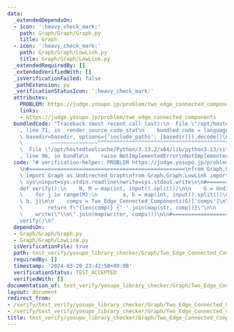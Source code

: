 ```yaml
---
data:
  _extendedDependsOn:
  - icon: ':heavy_check_mark:'
    path: Graph/Graph/Graph.py
    title: Graph
  - icon: ':heavy_check_mark:'
    path: Graph/Graph/LowLink.py
    title: Graph/Graph/LowLink.py
  _extendedRequiredBy: []
  _extendedVerifiedWith: []
  _isVerificationFailed: false
  _pathExtension: py
  _verificationStatusIcon: ':heavy_check_mark:'
  attributes:
    PROBLEM: https://judge.yosupo.jp/problem/two_edge_connected_components
    links:
    - https://judge.yosupo.jp/problem/two_edge_connected_components
  bundledCode: "Traceback (most recent call last):\n  File \"/opt/hostedtoolcache/Python/3.13.2/x64/lib/python3.13/site-packages/onlinejudge_verify/documentation/build.py\"\
    , line 71, in _render_source_code_stat\n    bundled_code = language.bundle(stat.path,\
    \ basedir=basedir, options={'include_paths': [basedir]}).decode()\n          \
    \         ~~~~~~~~~~~~~~~^^^^^^^^^^^^^^^^^^^^^^^^^^^^^^^^^^^^^^^^^^^^^^^^^^^^^^^^^^^^^^^^^^\n\
    \  File \"/opt/hostedtoolcache/Python/3.13.2/x64/lib/python3.13/site-packages/onlinejudge_verify/languages/python.py\"\
    , line 96, in bundle\n    raise NotImplementedError\nNotImplementedError\n"
  code: "# verification-helper: PROBLEM https://judge.yosupo.jp/problem/two_edge_connected_components\n\
    \n#==================================================\nfrom Graph.Graph.Graph\
    \ import Graph as Undirected_Graph\nfrom Graph.Graph.LowLink import *\n\nimport\
    \ sys\ninput=sys.stdin.readline\nwrite=sys.stdout.write\n\n#==================================================\n\
    def verify():\n    N, M = map(int, input().split())\n\n    G = Undirected_Graph(N)\n\
    \    for j in range(M):\n        a, b = map(int, input().split())\n        G.add_edge(a,\
    \ b, j)\n\n    comps = Two_Edge_Connected_Components(G)['comps']\n\n    def writer(comp):\n\
    \        return f\"{len(comp)} {' '.join(map(str, comp))}\"\n\n    print(len(comps))\n\
    \    write(\"\\n\".join(map(writer, comps)))\n\n#==================================================\n\
    verify()\n"
  dependsOn:
  - Graph/Graph/Graph.py
  - Graph/Graph/LowLink.py
  isVerificationFile: true
  path: test_verify/yosupo_library_checker/Graph/Two_Edge_Connected_Components.test.py
  requiredBy: []
  timestamp: '2024-03-20 23:42:58+09:00'
  verificationStatus: TEST_ACCEPTED
  verifiedWith: []
documentation_of: test_verify/yosupo_library_checker/Graph/Two_Edge_Connected_Components.test.py
layout: document
redirect_from:
- /verify/test_verify/yosupo_library_checker/Graph/Two_Edge_Connected_Components.test.py
- /verify/test_verify/yosupo_library_checker/Graph/Two_Edge_Connected_Components.test.py.html
title: test_verify/yosupo_library_checker/Graph/Two_Edge_Connected_Components.test.py
---
```

